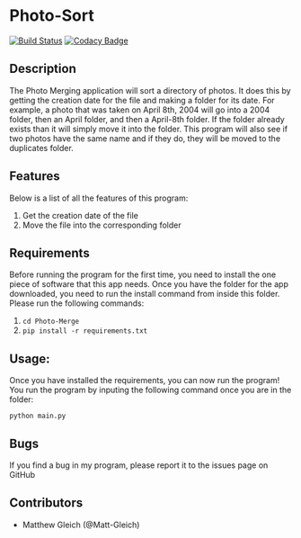 # Photo-Sort

[![Build Status](https://travis-ci.org/Matt-Gleich/Photo-Sort.svg?branch=master)](https://travis-ci.org/Matt-Gleich/Photo-Sort)
[![Codacy Badge](https://api.codacy.com/project/badge/Grade/1856b1ae8bb44b4b87a01f420109d5ae)](https://www.codacy.com/app/matthewgleich/Photo-Sort?utm_source=github.com&amp;utm_medium=referral&amp;utm_content=Matt-Gleich/Photo-Merge&amp;utm_campaign=Badge_Grade)

## Description
The Photo Merging application will sort a directory of photos. It does this by getting the creation date for the file and making a folder for its date. For example, a photo that was taken on April 8th, 2004 will go into a 2004 folder, then an April folder, and then a April-8th folder. If the folder already exists than it will simply move it into the folder. This program will also see if two photos have the same name and if they do, they will be moved to the duplicates folder.

## Features
Below is a list of all the features of this program:

1. Get the creation date of the file
2. Move the file into the corresponding folder


## Requirements
Before running the program for the first time, you need to install the one piece of software that this app needs. Once you have the folder for the app downloaded, you need to run the install command from inside this folder. Please run the following commands:
1. `cd Photo-Merge`
2. `pip install -r requirements.txt`

## Usage:
Once you have installed the requirements, you can now run the program! You run the program by inputing the following command once you are in the folder:

`python main.py`

## Bugs
If you find a bug in my program, please report it to the issues page on GitHub

## Contributors
* Matthew Gleich (@Matt-Gleich)
